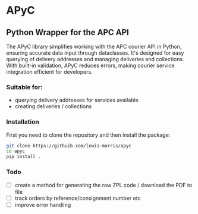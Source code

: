 # APyC 

## Python Wrapper for the APC API 

The APyC library simplifies working with the APC courier API in Python, ensuring accurate data input through dataclasses. It's designed for easy querying of delivery addresses and managing deliveries and collections. With built-in validation, APyC reduces errors, making courier service integration efficient for developers.

### Suitable for:

*  querying delivery addresses for services available 
*  creating deliveries / collections

### Installation

First you need to clone the repository and then install the package:

```bash
git clone https://githuib.com/lewis-morris/apyc
cd apyc
pip install .
```

### Todo 

- [ ] create a method for generating the raw ZPL code / download the PDF to file
- [ ] track orders by reference/consignment number etc
- [ ] improve error handling
